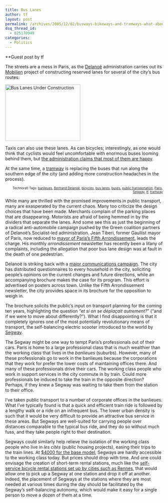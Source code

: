 ```yaml
---
title: Bus Lanes
author: tf
layout: post
permalink: /archives/2005/12/02/busways-bikeways-and-tramways-what-about-segways/
dsq_thread_id:
  - 825170949
categories:
  - Politics
---
```

**Guest post by tf 

</strong>

The streets are a mess in Paris, as the <a href="http://www.v1.paris.fr/en/City_government/mayor.ASP" onclick="_gaq.push(['_trackEvent', 'outbound-article', 'http://www.v1.paris.fr/en/City_government/mayor.ASP', 'Delanoë']);" >Delanoë</a> administration carries out its <a href="http://www.mobilien.paris.fr/" onclick="_gaq.push(['_trackEvent', 'outbound-article', 'http://www.mobilien.paris.fr/', 'Mobilien']);" >Mobilien</a> project of constructing reserved lanes for several of the city&#8217;s bus routes:

<a href="http://www.flickr.com/photos/kerim/69506435/" onclick="_gaq.push(['_trackEvent', 'outbound-article', 'http://www.flickr.com/photos/kerim/69506435/', '']);"  title="Photo Sharing"><img src="http://static.flickr.com/15/69506435_1dcafc8c81_m.jpg" width="240" height="180" alt="Bus Lanes Under Construction" /></a>

Taxis can also use these lanes. As can bicycles; interestingly, as one would think that cyclists would feel uncomfortable with enormous buses looming behind them, but <a href="http://www.debatdeplacements.paris.fr/reponses/faq.php" onclick="_gaq.push(['_trackEvent', 'outbound-article', 'http://www.debatdeplacements.paris.fr/reponses/faq.php', 'the administration claims that most of them are happy']);" >the administration claims that most of them are happy</a>.

At the same time, a <a href="http://www.tramway.paris.fr/" onclick="_gaq.push(['_trackEvent', 'outbound-article', 'http://www.tramway.paris.fr/', 'tramway']);" >tramway</a> is replacing the buses that run along the southern edge of the city (and adding more construction headaches in the process).

<!-- technorati tags start -->

<p style="text-align:right;font-size:10px;">
  Technorati Tags: <a href="http://www.technorati.com/tag/banlieues" onclick="_gaq.push(['_trackEvent', 'outbound-article', 'http://www.technorati.com/tag/banlieues', 'banlieues']);"  rel="tag">banlieues</a>, <a href="http://www.technorati.com/tag/Bertrand Delanoë" onclick="_gaq.push(['_trackEvent', 'outbound-article', 'http://www.technorati.com/tag/Bertrand Delanoë', 'Bertrand Delanoë']);"  rel="tag">Bertrand Delanoë</a>, <a href="http://www.technorati.com/tag/bicycles" onclick="_gaq.push(['_trackEvent', 'outbound-article', 'http://www.technorati.com/tag/bicycles', 'bicycles']);"  rel="tag">bicycles</a>, <a href="http://www.technorati.com/tag/bus lanes" onclick="_gaq.push(['_trackEvent', 'outbound-article', 'http://www.technorati.com/tag/bus lanes', 'bus lanes']);"  rel="tag">bus lanes</a>, <a href="http://www.technorati.com/tag/buses" onclick="_gaq.push(['_trackEvent', 'outbound-article', 'http://www.technorati.com/tag/buses', 'buses']);"  rel="tag">buses</a>, <a href="http://www.technorati.com/tag/public transportation" onclick="_gaq.push(['_trackEvent', 'outbound-article', 'http://www.technorati.com/tag/public transportation', 'public transportation']);"  rel="tag">public transportation</a>, <a href="http://www.technorati.com/tag/Paris" onclick="_gaq.push(['_trackEvent', 'outbound-article', 'http://www.technorati.com/tag/Paris', 'Paris']);"  rel="tag">Paris</a>, <a href="http://www.technorati.com/tag/Segway" onclick="_gaq.push(['_trackEvent', 'outbound-article', 'http://www.technorati.com/tag/Segway', 'Segway']);"  rel="tag">Segway</a>, <a href="http://www.technorati.com/tag/tf" onclick="_gaq.push(['_trackEvent', 'outbound-article', 'http://www.technorati.com/tag/tf', 'tf']);"  rel="tag">tf</a>, <a href="http://www.technorati.com/tag/tramway" onclick="_gaq.push(['_trackEvent', 'outbound-article', 'http://www.technorati.com/tag/tramway', 'tramway']);"  rel="tag">tramway</a>


<!-- technorati tags end -->

<!--more-->

While many are thrilled with the promised improvements in public transport, many are exasperated by the current chaos. Many too criticize the design choices that have been made. Merchants complain of the parking places that are disappearing. Motorists are afraid of being hemmed in by the dividers that separate the lanes. And some see this as just the beginning of a radical anti-automobile campaign pushed by the Green coalition partners of Delanoë&#8217;s Socialist-led administration. Jean Tiberi, former Gaullist mayor of Paris, now reduced to <a href="http://www.mairie5.paris.fr/" onclick="_gaq.push(['_trackEvent', 'outbound-article', 'http://www.mairie5.paris.fr/', 'mayor of Paris&#8217;s Fifth Arrondissement']);" >mayor of Paris&#8217;s Fifth Arrondissement</a>, leads the charge. His monthly *arrondissement* newsletter has recently been a litany of complaints, including the allegation that poor bus lane design was at fault in the death of one pedestrian.

Delanoë is striking back with a <a href="http://www.debatdeplacements.paris.fr/" onclick="_gaq.push(['_trackEvent', 'outbound-article', 'http://www.debatdeplacements.paris.fr/', 'major communications campaign']);" >major communications campaign</a>. The city has distributed questionnaires to every household in the city, soliciting people&#8217;s opinions on the current changes and future directions, while an accompanying brochure makes the case for its program. This effort is advertised on posters across town. Unlike the Fifth Arrondissement newsletter, the city provides space in its brochure for the opposition to weigh in.

The brochure solicits the public&#8217;s input on transport planning for the coming ten years, highlighting the question &#8220;*et si on se déplaçait autrement?*&#8221; (&#8220;and if we were to move about differently?&#8221;). What I find disappointing is that it completely ignores one of the most potentially revolutionary means of transport, the self-balancing electric scooter introduced to the world by <a href="http://www.segway.com/" onclick="_gaq.push(['_trackEvent', 'outbound-article', 'http://www.segway.com/', 'Segway']);" >Segway</a>.

The Segway might be one way to tempt Paris&#8217;s professionals out of their cars. Paris is home to a large professional class that is much wealthier than the working class that lives in the *banlieues* (suburbs). However, many of these professionals go to work in the banlieues because the corporations that they work for prefer the lower costs of maintaining offices there. And many of these professionals drive their cars. The working class people who work in support services in the city commute in by train. Could more professionals be induced to take the train in the opposite direction? Perhaps, if they knew a Segway was waiting to take them from the station to their office.

I&#8217;ve taken public transport to a number of corporate offices in the banlieues. What I&#8217;ve typically found is that a quick and efficient train ride is followed by a lengthy walk or a ride on an infrequent bus. The lower urban density is such that it would be very difficult to provide an attractive bus service in these areas. But Segways are well-suited for carrying people over distances comparable to the typical bus ride, and they do so without much fuss, and they take people right to their destination.

Segways could similarly help relieve the isolation of the working class people who live in *les cités* (public housing projects), easing their trips to the train lines. At <a href="http://www.amazon.com/gp/product/B0000AVB7N/sr=1-4/qid=1133576079/ref=sr_1_4/104-8361585-4089508?%5Fencoding=UTF8" onclick="_gaq.push(['_trackEvent', 'outbound-article', 'http://www.amazon.com/gp/product/B0000AVB7N/sr=1-4/qid=1133576079/ref=sr_1_4/104-8361585-4089508?%5Fencoding=UTF8', '$4000 for the base model']);" >$4000 for the base model</a>, Segways are hardly accessible to the working class today. But prices should drop with time. And one could envisage the creation of short-term rental stations, much like the <a href="http://www.rennes.fr/index.php?rub=534" onclick="_gaq.push(['_trackEvent', 'outbound-article', 'http://www.rennes.fr/index.php?rub=534', 'self-service bicycle rental stations set up by cities such as Rennes']);" >self-service bicycle rental stations set up by cities such as Rennes</a>, that would allow one to pick up a Segway at one station and drop it off at another. Indeed, the placement of Segways at the stations where they are most needed at various times during the day should be facilitated by the Segway&#8217;s self-balancing autonomy, which would make it easy for a single person to move a dozen of them at a time.

